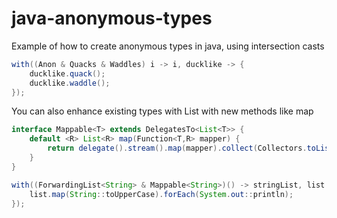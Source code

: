# java-anonymous-types
Example of how to create anonymous types in java, using intersection casts

```java 
with((Anon & Quacks & Waddles) i -> i, ducklike -> {
    ducklike.quack();
    ducklike.waddle();
});
```

You can also enhance existing types with List with new methods like map
```java
interface Mappable<T> extends DelegatesTo<List<T>> {
    default <R> List<R> map(Function<T,R> mapper) {
        return delegate().stream().map(mapper).collect(Collectors.toList());
    }
}

with((ForwardingList<String> & Mappable<String>)() -> stringList, list -> {
    list.map(String::toUpperCase).forEach(System.out::println);
});
```
